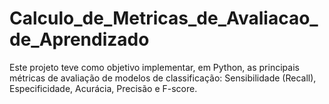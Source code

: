 # Calculo_de_Metricas_de_Avaliacao_de_Aprendizado
Este projeto teve como objetivo implementar, em Python, as principais métricas de avaliação de modelos de classificação: Sensibilidade (Recall), Especificidade, Acurácia, Precisão e F-score.
